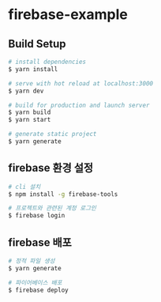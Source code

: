 # firebase-example

## Build Setup

```bash
# install dependencies
$ yarn install

# serve with hot reload at localhost:3000
$ yarn dev

# build for production and launch server
$ yarn build
$ yarn start

# generate static project
$ yarn generate
```

## firebase 환경 설정
```bash
# cli 설치
$ npm install -g firebase-tools

# 프로젝트와 관련된 계정 로그인
$ firebase login
```

## firebase 배포

```bash
# 정적 파일 생성
$ yarn generate

# 파이어베이스 배포
$ firebase deploy
```



